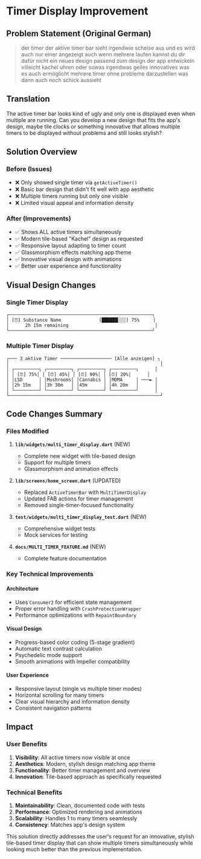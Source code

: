 # Timer Display Improvement

## Problem Statement (Original German)
> der timer der aktive timer bar sieht irgendwie scheise aus und es wird auch nur einer angezeigt auch wenn mehrere laufen kannst du dir dafür nicht ein neues design passend zum design der app entwickeln villeicht kachel uhren oder sowas irgendwas geiles innovatives was es auch ermöglicht mehrere timer ohne probleme darzustellen was dann auch noch schick aussieht

## Translation
The active timer bar looks kind of ugly and only one is displayed even when multiple are running. Can you develop a new design that fits the app's design, maybe tile clocks or something innovative that allows multiple timers to be displayed without problems and still looks stylish?

## Solution Overview

### Before (Issues)
- ❌ Only showed single timer via `getActiveTimer()`
- ❌ Basic bar design that didn't fit well with app aesthetic
- ❌ Multiple timers running but only one visible
- ❌ Limited visual appeal and information density

### After (Improvements)
- ✅ Shows ALL active timers simultaneously
- ✅ Modern tile-based "Kachel" design as requested
- ✅ Responsive layout adapting to timer count
- ✅ Glassmorphism effects matching app theme
- ✅ Innovative visual design with animations
- ✅ Better user experience and functionality

## Visual Design Changes

### Single Timer Display
```
┌─────────────────────────────────────────────────────┐
│ [⏰] Substance Name              [██████░░░] 75%     │
│      2h 15m remaining                                │
└─────────────────────────────────────────────────────┘
```

### Multiple Timer Display
```
┌─── 3 aktive Timer ─────────────────── [Alle anzeigen] ┐
│                                                        │
│ ┌─────────┐ ┌─────────┐ ┌─────────┐ ┌─────────┐      │
│ │ [⏰] 75%│ │ [⏰] 45%│ │ [⏰] 90%│ │ [⏰] 20%│      │
│ │LSD      │ │Mushrooms│ │Cannabis │ │MDMA     │ ───► │
│ │2h 15m   │ │3h 30m   │ │45m      │ │4h 20m   │      │
│ └─────────┘ └─────────┘ └─────────┘ └─────────┘      │
└────────────────────────────────────────────────────────┘
```

## Code Changes Summary

### Files Modified
1. **`lib/widgets/multi_timer_display.dart`** (NEW)
   - Complete new widget with tile-based design
   - Support for multiple timers
   - Glassmorphism and animation effects

2. **`lib/screens/home_screen.dart`** (UPDATED)
   - Replaced `ActiveTimerBar` with `MultiTimerDisplay`
   - Updated FAB actions for timer management
   - Removed single-timer-focused functionality

3. **`test/widgets/multi_timer_display_test.dart`** (NEW)
   - Comprehensive widget tests
   - Mock services for testing

4. **`docs/MULTI_TIMER_FEATURE.md`** (NEW)
   - Complete feature documentation

### Key Technical Improvements

#### Architecture
- Uses `Consumer2` for efficient state management
- Proper error handling with `CrashProtectionWrapper`
- Performance optimizations with `RepaintBoundary`

#### Visual Design
- Progress-based color coding (5-stage gradient)
- Automatic text contrast calculation
- Psychedelic mode support
- Smooth animations with Impeller compatibility

#### User Experience
- Responsive layout (single vs multiple timer modes)
- Horizontal scrolling for many timers
- Clear visual hierarchy and information density
- Consistent navigation patterns

## Impact

### User Benefits
1. **Visibility**: All active timers now visible at once
2. **Aesthetics**: Modern, stylish design matching app theme
3. **Functionality**: Better timer management and overview
4. **Innovation**: Tile-based approach as specifically requested

### Technical Benefits
1. **Maintainability**: Clean, documented code with tests
2. **Performance**: Optimized rendering and animations
3. **Scalability**: Handles 1 to many timers seamlessly
4. **Consistency**: Matches app's design system

This solution directly addresses the user's request for an innovative, stylish tile-based timer display that can show multiple timers simultaneously while looking much better than the previous implementation.